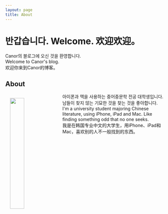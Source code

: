 ```yaml
---
layout: page
title: About
---
```

# 반갑습니다. Welcome. 欢迎欢迎。

<p class="message">
    Canor의 블로그에 오신 것을 환영합니다.<br/>
    Welcome to Canor's blog.<br/>
    欢迎你来到Canor的博客。
</p>

## About

<div class="message">
    <img src="https://twitter.com/psCanor/profile_image?size=original" width="30%" align="left" style="margin: 15px">
    <div class="message">
        아이폰과 맥을 사용하는 중어중문학 전공 대학생입니다. 남들이 찾지 않는 기묘한 것을 찾는 것을 좋아합니다.<br/>
        I'm a university student majoring Chinese literature, using iPhone, iPad and Mac. Like finding something odd that no one seeks.<br/>
        我是在韩国专业中文的大学生，用iPhone、iPad和Mac，喜欢别的人不一般找到的东西。
    </div>
</div>